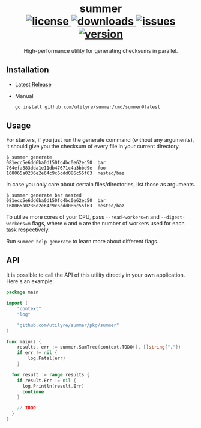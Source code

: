 <div align="center">
  <h1>
    summer
    <br />
    <a href="httpshttps://github.com/utilyre/summer/releases/latest">
      <img alt="license" src="https://img.shields.io/github/v/tag/utilyre/summer?label=version" />
    </a>
    <a href="https://go.dev">
      <img alt="downloads" src="https://img.shields.io/github/go-mod/go-version/utilyre/summer?label=go" />
    </a>
    <a href="https://github.com/utilyre/summer/issues">
      <img alt="issues" src="https://img.shields.io/github/issues/utilyre/bevy_prank?label=issues" />
    </a>
    <a href="https://github.com/utilyre/summer/actions/workflows/ci.yaml">
      <img alt="version" src="https://img.shields.io/github/actions/workflow/status/utilyre/summer/ci.yaml?label=ci" />
    </a>
  </h1>
  <p>
    High-performance utility for generating checksums in parallel.
  </p>
</div>

## Installation

- [Latest Release](https://github.com/utilyre/summer/releases/latest)

- Manual

  ```bash
  go install github.com/utilyre/summer/cmd/summer@latest
  ```

## Usage

For starters, if you just run the generate command (without any arguments), it
should give you the checksum of every file in your current directory.

```
$ summer generate
081ecc5e6dd6ba0d150fc4bc0e62ec50  bar
764efa883dda1e11db47671c4a3bbd9e  foo
168065a0236e2e64c9c6cdd086c55f63  nested/baz
```

In case you only care about certain files/directories, list those as arguments.

```
$ summer generate bar nested
081ecc5e6dd6ba0d150fc4bc0e62ec50  bar
168065a0236e2e64c9c6cdd086c55f63  nested/baz
```

To utilize more cores of your CPU, pass `--read-workers=n` and
`--digest-workers=m` flags, where `n` and `m` are the number of workers used
for each task respectively.

Run `summer help generate` to learn more about different flags.

## API

It is possible to call the API of this utility directly in your own
application. Here's an example:

```go
package main

import (
	"context"
	"log"

	"github.com/utilyre/summer/pkg/summer"
)

func main() {
	results, err := summer.SumTree(context.TODO(), []string{"."})
	if err != nil {
		log.Fatal(err)
	}

  for result := range results {
    if result.Err != nil {
      log.Println(result.Err)
      continue
    }

    // TODO
  }
}
```
